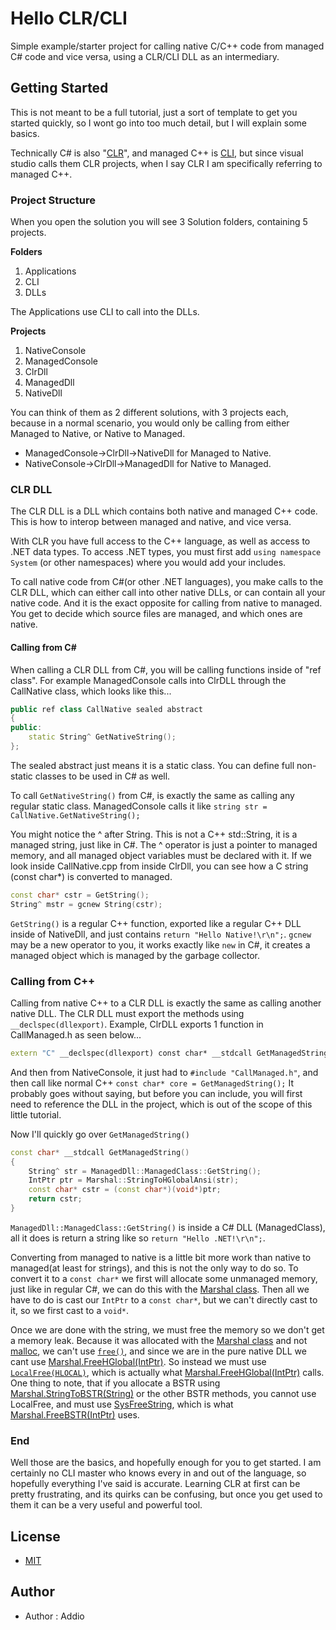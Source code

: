 
# Hello CLR/CLI

 Simple example/starter project for calling native C/C++ code from managed C# code and vice versa, using a CLR/CLI DLL as an intermediary.

## Getting Started

This is not meant to be a full tutorial, just a sort of template to get you started quickly, so I wont go into too much detail, but I will explain some basics.

Technically C# is also "[CLR][CLR]", and managed C++ is [CLI][CLI], but since visual studio calls them CLR projects, when I say CLR I am specifically referring to managed C++.

### Project Structure

When you open the solution you will see 3 Solution folders, containing 5 projects.

**Folders**
1. Applications
2. CLI
3. DLLs

The Applications use CLI to call into the DLLs.

**Projects**
1. NativeConsole
2. ManagedConsole
3. ClrDll
4. ManagedDll
5. NativeDll

You can think of them as 2 different solutions, with 3 projects each, because in a normal scenario, you would only be calling from either Managed to Native, or Native to Managed.

- ManagedConsole->ClrDll->NativeDll for Managed to Native.
- NativeConsole->ClrDll->ManagedDll for Native to Managed.

### CLR DLL

The CLR DLL is a DLL which contains both native and managed C++ code.
This is how to interop between managed and native, and vice versa.

With CLR you have full access to the C++ language, as well as access to .NET data types.
To access .NET types, you must first add `using namespace System` (or other namespaces) where you would add your includes.

To call native code from C#(or other .NET languages), you make calls to the CLR DLL, which can either call into other native DLLs, or can contain all your native code. And it is the exact opposite for calling from native to managed. You get to decide which source files are managed, and which ones are native.

#### Calling from C#

When calling a CLR DLL from C#, you will be calling functions inside of "ref class".
For example ManagedConsole calls into ClrDLL through the CallNative class, which looks like this...
``` C++
public ref class CallNative sealed abstract
{
public:
    static String^ GetNativeString();
};
```
The sealed abstract just means it is a static class. You can define full non-static classes to be used in C# as well.

To call `GetNativeString()` from C#, is exactly the same as calling any regular static class.
ManagedConsole calls it like `string str = CallNative.GetNativeString();`

You might notice the ^ after String. This is not a C++ std::String, it is a managed string, just like in C#.
The ^ operator is just a pointer to managed memory, and all managed object variables must be declared with it.
If we look inside CallNative.cpp from inside ClrDll, you can see how a C string (const char*) is converted to managed.
``` C++
const char* cstr = GetString();
String^ mstr = gcnew String(cstr);
```
`GetString()` is a regular C++ function, exported like a regular C++ DLL inside of NativeDll, and just contains `return "Hello Native!\r\n";`.
`gcnew` may be a new operator to you, it works exactly like `new` in C#, it creates a managed object which is managed by the garbage collector.

### Calling from C++

Calling from native C++ to a CLR DLL is exactly the same as calling another native DLL.
The CLR DLL must export the methods using `__declspec(dllexport)`.
Example, ClrDLL exports 1 function in CallManaged.h as seen below...
``` C++
extern "C" __declspec(dllexport) const char* __stdcall GetManagedString();
```

And then from NativeConsole, it just had to `#include "CallManaged.h"`, and then call like normal C++
`const char* core = GetManagedString();`
It probably goes without saying, but before you can include, you will first need to reference the DLL in the project, which is out of the scope of this little tutorial.

Now I'll quickly go over `GetManagedString()` 
``` C++
const char* __stdcall GetManagedString()
{
    String^ str = ManagedDll::ManagedClass::GetString();
    IntPtr ptr = Marshal::StringToHGlobalAnsi(str);
    const char* cstr = (const char*)(void*)ptr;
    return cstr;
}
```

`ManagedDll::ManagedClass::GetString()` is inside a C# DLL (ManagedClass), all it does is return a string like so `return "Hello .NET!\r\n";`.

Converting from managed to native is a little bit more work than native to managed(at least for strings), and this is not the only way to do so.
To convert it to a `const char*` we first will allocate some unmanaged memory, just like in regular C#, we can do this with the [Marshal class][Marshal].
Then all we have to do is cast our `IntPtr` to a `const char*`, but we can't directly cast to it, so we first cast to a `void*`.

Once we are done with the string, we must free the memory so we don't get a memory leak.
Because it was allocated with the [Marshal class][Marshal] and not [malloc][Malloc], we can't use [`free()`][Free], and since we are in the pure native DLL we cant use [Marshal.FreeHGlobal(IntPtr)](FreeHG).
So instead we must use [`LocalFree(HLOCAL)`](LocFree), which is actually what [Marshal.FreeHGlobal(IntPtr)](FreeHG) calls.
One thing to note, that if you allocate a BSTR using [Marshal.StringToBSTR(String)][BSTR] or the other BSTR methods, you cannot use LocalFree, and must use [SysFreeString][SysFreeStr], which is what [Marshal.FreeBSTR(IntPtr)][FreeBSTR] uses.

### End

Well those are the basics, and hopefully enough for you to get started. 
I am certainly no CLI master who knows every in and out of the language, so hopefully everything I've said is accurate.
Learning CLR at first can be pretty frustrating, and its quirks can be confusing, but once you get used to them it can be a very useful and powerful tool. 



## License
- [MIT](https://github.com/AddioElectronics/Hello-CLR-CLI/LICENSE)
## Author

- Author : Addio

[CLR]:https://en.wikipedia.org/wiki/Common_Language_Runtime
[CLI]:https://en.wikipedia.org/wiki/C%2B%2B/CLI
[Malloc]:https://learn.microsoft.com/en-us/cpp/c-runtime-library/reference/malloc?view=msvc-170
[Free]:https://en.cppreference.com/w/c/memory/free
[FreeHG]:https://learn.microsoft.com/en-us/dotnet/api/system.runtime.interopservices.marshal.freehglobal?view=net-8.0
[LocFree]:https://learn.microsoft.com/en-us/windows/win32/api/winbase/nf-winbase-localfree
[SysFreeStr]:https://learn.microsoft.com/en-us/windows/win32/api/oleauto/nf-oleauto-sysfreestring
[FreeBSTR]:https://learn.microsoft.com/en-us/dotnet/api/system.runtime.interopservices.marshal.freebstr?view=net-8.0
[Marshal]:https://learn.microsoft.com/en-us/dotnet/api/system.runtime.interopservices.marshal?view=net-8.0
[BSTR]:https://learn.microsoft.com/en-us/dotnet/api/system.runtime.interopservices.marshal.stringtobstr?view=net-8.0